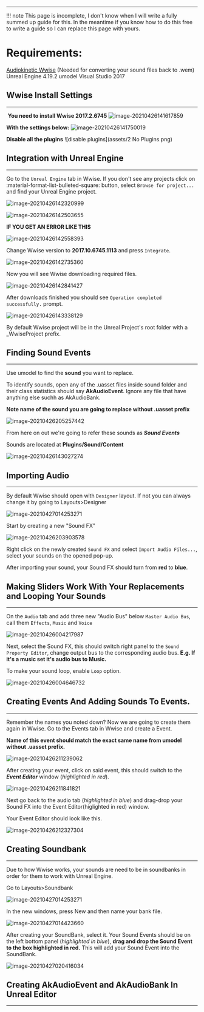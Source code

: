 ------

!!! note
	This page is incomplete, I don't know when I will write a fully summed up guide for this. In the meantime if you know how to do this free to write a guide so I can replace this page with yours.

# Requirements:

[Audiokinetic Wwise](https://www.audiokinetic.com/download/) (Needed for converting your sound files back to .wem)
Unreal Engine 4.19.2
umodel
Visual Studio 2017

## Wwise Install Settings

------

​	**You need to install Wwise 2017.2.6745**
![image-20210426141617859](assets/wwise-version.png)

**With the settings below:**
![image-20210426141750019](assets/wwise-install-settings.png)

 **Disable all the plugins**
![disable plugins](assets/2 No Plugins.png)



## **Integration with Unreal Engine**

------

Go to the `Unreal Engine` tab in Wwise. If you don't see any projects click on :material-format-list-bulleted-square: button, select `Browse for project...` and find your Unreal Engine project.

![image-20210426142320999](assets/wwise-more-options-unrealintegration.pnng)



![image-20210426142503655](assets/wwise-integrated-project.png)



**IF YOU GET AN ERROR LIKE THIS**

![image-20210426142558393](assets/wwise-integration-error.png)

Change Wwise version to **2017.10.6745.1113** and press `Integrate`.

![image-20210426142735360](assets/wwise-integration-button.png)

Now you will see Wwise downloading required files.

![image-20210426142841427](assets/wwise-integrating.png)

After downloads finished you should see `Operation completed successfully.` prompt.

![image-20210426143338129](assets/wwise-integration-finished.png)



By default Wwise project will be in the Unreal Project's root folder with a _WwiseProject prefix.

## Finding Sound Events

------

Use umodel to find the **sound** you want to replace. 

To identify sounds, open any of the .uasset files inside sound folder and their class statistics should say **AkAudioEvent**.  Ignore any file that have anything else suchh as AkAudioBank.



**Note name of the sound you are going to replace without .uasset prefix**

![image-20210426205257442](assets/umodel-akaudioevent.png)





From here on out we're going to refer these sounds as ***Sound Events***

Sounds are located at  **Plugins/Sound/Content**

![image-20210426143027274](assets/umodel-soudevent-location.png)



## Importing Audio

------

By default Wwise should open with `Designer` layout. If not you can always change it by going to Layouts>Designer

![image-20210427014253271](assets/wwise-switch-to-soundbank.png)



Start by creating a new "Sound FX"

![image-20210426203903578](assets/soundfx-creation.png)

Right click on the newly created `Sound FX` and select `Import Audio Files...`, select your sounds on the opened pop-up.

After importing your sound, your Sound FX should turn from **red** to **blue**.


## Making Sliders Work With Your Replacements and Looping Your Sounds

------

On the  `Audio` tab and add three new "Audio Bus" below `Master Audio Bus`, call them `Effects`, `Music` and `Voice`

![image-20210426004217987](assets/wwise-master-mix.png)

Next, select the Sound FX, this should switch right panel to the `Sound Property Editor`, change output bus to the corresponding audio bus. **E.g. If it's a music set it's audio bus to Music.**



To make your sound loop, enable `Loop` option.

![image-20210426004646732](assets/wwise-audio-bus-event.png)



## Creating Events And Adding Sounds To Events.

------

Remember the names you noted down? Now we are going to create them again in Wwise. Go to the Events tab in Wwise and create a Event. 

**Name of this event should match the exact same name from umodel without .uasset prefix.**

![image-20210426211239062](assets/wwise-event-creation.png)



After creating your event, click on said event, this should switch to the ***Event Editor*** window (*highlighted in red*).

![image-20210426211841821](assets/wwise-event-editor.png)



Next go back to the audio tab (*highlighted in blue*) and drag-drop your Sound FX into the Event Editor(higlighted in red) window.

Your Event Editor should look like this.

![image-20210426212327304](assets/wwise-event-editor-imported.png)





## Creating Soundbank

------

Due to how Wwise works, your sounds are need to be in soundbanks in order for them to work with Unreal Engine.



Go to Layouts>Soundbank

![image-20210427014253271](assets/wwise-switch-to-soundbank.png)



In the new windows, press New and then name your bank file.

![image-20210427014423660](assets/wwise-soundbank-new.png)

After creating your SoundBank, select it. Your Sound Events should be on the left bottom panel (*highlighted in blue*), **drag and drop the Sound Event to the box highlighted in red.** This will add your Sound Event into the SoundBank.

![image-20210427020416034](D:/Projects-Github/reignitedmoddingwiki/GithubPageSource/docs/Replacing-Files/assets/wwise-soundbank-add)



## Creating AkAudioEvent and AkAudioBank In Unreal Editor

------

